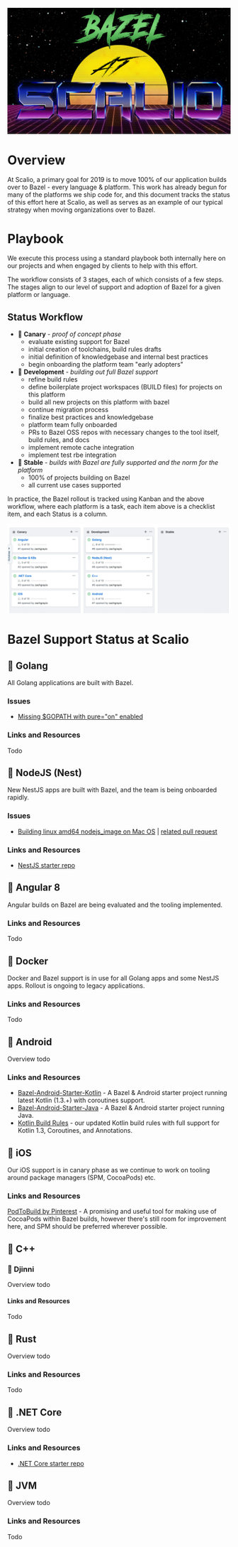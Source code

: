 ![Bazel at Scalio](assets/BazelAtScalioCrop.jpg)

# Overview

At Scalio, a primary goal for 2019 is to move 100% of our application builds over to Bazel - every language & platform. This work has already begun for many of the platforms we ship code for, and this document tracks the status of this effort here at Scalio, as well as serves as an example of our typical strategy when moving organizations over to Bazel.

# Playbook

We execute this process using a standard playbook both internally here on our projects and when engaged by clients to help with this effort.

The workflow consists of 3 stages, each of which consists of a few steps. The stages align to our level of support and adoption of Bazel for a given platform or language.

## Status Workflow

- 🔴 **Canary** - _proof of concept phase_
  - evaluate existing support for Bazel
  - initial creation of toolchains, build rules drafts
  - initial definition of knowledgebase and internal best practices
  - begin onboarding the platform team "early adopters"
- 💛 **Development** - _building out full Bazel support_
  - refine build rules
  - define boilerplate project workspaces (BUILD files) for projects on this platform
  - build all new projects on this platform with bazel
  - continue migration process
  - finalize best practices and knowledgebase
  - platform team fully onboarded
  - PRs to Bazel OSS repos with necessary changes to the tool itself, build rules, and docs
  - implement remote cache integration
  - implement test rbe integration
- 💚 **Stable** - _builds with Bazel are fully supported and the norm for the platform_
  - 100% of projects building on Bazel
  - all current use cases supported

In practice, the Bazel rollout is tracked using Kanban and the above workflow, where each platform is a task, each item above is a checklist item, and each Status is a column.

![Kanban Example](assets/kanban.jpg)

# Bazel Support Status at Scalio

## 💚 Golang

All Golang applications are built with Bazel.

### Issues

- [Missing $GOPATH with pure="on" enabled](https://github.com/bazelbuild/rules_go/issues/1987)

### Links and Resources

Todo

## 💛 NodeJS (Nest)

New NestJS apps are built with Bazel, and the team is being onboarded rapidly.

### Issues

- [Building linux amd64 nodejs_image on Mac OS](https://github.com/bazelbuild/rules_nodejs/issues/396) | [related pull request](https://github.com/bazelbuild/rules_nodejs/pull/827)

### Links and Resources

- [NestJS starter repo](https://github.com/scalio/bazel-nestjs-starter)

## 🔴 Angular 8

Angular builds on Bazel are being evaluated and the tooling implemented.

### Links and Resources

Todo

## 💛 Docker

Docker and Bazel support is in use for all Golang apps and some NestJS apps. Rollout is ongoing to legacy applications.

### Links and Resources

Todo

## 💛 Android

Overview todo

### Links and Resources

- [Bazel-Android-Starter-Kotlin](https://github.com/scalio/Android-Bazel-Starter-Kotlin) - A Bazel & Android starter project running latest Kotlin (1.3.+) with coroutines support.
- [Bazel-Android-Starter-Java](https://github.com/scalio/Android-Bazel-Starter-Java) - A Bazel & Android starter project running Java.
- [Kotlin Build Rules](https://github.com/mig35/rules_kotlin) - our updated Kotlin build rules with full support for Kotlin 1.3, Coroutines, and Annotations.

## 🔴 iOS

Our iOS support is in canary phase as we continue to work on tooling around package managers (SPM, CocoaPods) etc.

### Links and Resources

[PodToBuild by Pinterest](https://github.com/pinterest/PodToBUILD) - A promising and useful tool for making use of CocoaPods within Bazel builds, however there's still room for improvement here, and SPM should be preferred wherever possible.

## 💛 C++

### 💛 Djinni

Overview todo

#### Links and Resources

Todo

## 💛 Rust

Overview todo

### Links and Resources

Todo

## 🔴 .NET Core

Overview todo

### Links and Resources

- [.NET Core starter repo](https://github.com/scalio/bazel-dotnetcore-starter)

## 🔴 JVM

Overview todo

### Links and Resources

Todo
